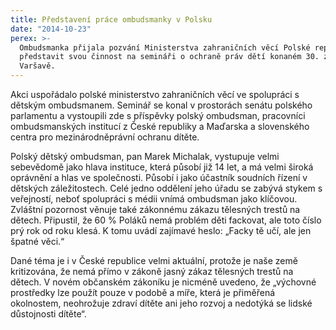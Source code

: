 ```yaml
---
title: Představení práce ombudsmanky v Polsku
date: "2014-10-23"
perex: >-
  Ombudsmanka přijala pozvání Ministerstva zahraničních věcí Polské republiky
  představit svou činnost na semináři o ochraně práv dětí konaném 30. září ve
  Varšavě.
---
```


<p>Akci uspořádalo polské ministerstvo zahraničních věcí ve spolupráci s dětským ombudsmanem. Seminář se konal v prostorách senátu polského parlamentu a vystoupili zde s příspěvky polský ombudsman, pracovníci ombudsmanských institucí z České republiky a Maďarska a slovenského centra pro mezinárodněprávní ochranu dítěte. </p><p>Polský dětský ombudsman, pan Marek Michalak, vystupuje velmi sebevědomě jako hlava instituce, která působí již 14 let, a má velmi široká oprávnění a hlas ve společnosti. Působí i jako účastník soudních řízení v dětských záležitostech. Celé jedno oddělení jeho úřadu se zabývá stykem s veřejností, neboť spolupráci s médii vnímá ombudsman jako klíčovou. Zvláštní pozornost věnuje také zákonnému zákazu tělesných trestů na dětech. Připustil, že 60 % Poláků nemá problém děti fackovat, ale toto číslo prý rok od roku klesá. K tomu uvádí zajímavé heslo: „Facky tě učí, ale jen špatné věci.“ </p><p>Dané téma je i v České republice velmi aktuální, protože je naše země kritizována, že nemá přímo v zákoně jasný zákaz tělesných trestů na dětech. V novém občanském zákoníku je nicméně uvedeno, že „výchovné prostředky lze použít pouze v podobě a míře, která je přiměřená okolnostem, neohrožuje zdraví dítěte ani jeho rozvoj a nedotýká se lidské důstojnosti dítěte“.</p>
